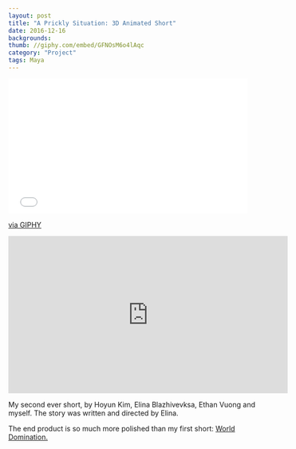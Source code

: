 ```yaml
---
layout: post
title: "A Prickly Situation: 3D Animated Short"
date: 2016-12-16
backgrounds:
thumb: //giphy.com/embed/GFNOsM6o4lAqc
category: "Project"
tags: Maya 
---
```

<iframe src="//giphy.com/embed/GFNOsM6o4lAqc" width="480" height="270" frameBorder="0" class="giphy-embed" allowFullScreen></iframe><p><a href="https://giphy.com/gifs/kadie-jaffe-a-prickly-situation-GFNOsM6o4lAqc">via GIPHY</a></p>

<center><iframe width="560" height="315" src="https://www.youtube.com/embed/XtHl0IEKa54" frameborder="0" allowfullscreen></iframe></center> 

My second ever short, by Hoyun Kim, Elina Blazhivevksa, Ethan Vuong and myself. The story was written and directed by Elina.

The end product is so much more polished than my first short: <a href="/worlddom"> World Domination. </a>

